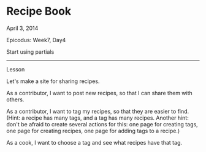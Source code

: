 Recipe Book
========================

April 3, 2014

Epicodus: Week7, Day4

Start using partials

*************************
Lesson

Let's make a site for sharing recipes.

As a contributor, I want to post new recipes, so that I can share them with others.

As a contributor, I want to tag my recipes, so that they are easier to find. (Hint: a recipe has many tags, and a tag has many recipes. Another hint: don't be afraid to create several actions for this: one page for creating tags, one page for creating recipes, one page for adding tags to a recipe.)

As a cook, I want to choose a tag and see what recipes have that tag.
